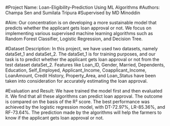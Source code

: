 #Project Name: Loan-Eligibility-Prediction Using ML Algorithms
#Authors: Champa Sen and Sumilata Tripura
#Supervised by MD Minoddin

#Aim: Our concentration is on developing a more sustainable model that predicts whether the applicant gets loan approval or not. We focus on implementing various supervised machine learning algorithms such as Random Forest Classifier, Logistic Regression, and Decision Tree.

#Dataset Description: In this project, we have used two datasets, namely dataSet_1 and dataSet_2. The dataSet_1 is for training purposes, and our task is to predict whether the applicant gets loan approval or not from the test dataset dataSet_2. Features like Loan_ID, Gender, Married, Dependents, Education, Self_Employed, Applicant_Income, Coapplicant_Income, LoanAmount, Credit History, Property_Area, and Loan_Status have been taken into consideration for accurately estimating the loan approval.

#Evaluation and Result: We have trained the model first and then evaluated it. We find that all these algorithms can predict loan approval. The outcome is compared on the basis of the R² score. The best performance was achieved by the logistic regression model, with DT-72.97%, LR-85.36%, and RF-73.64%. The prediction made by the algorithms will help the farmers to know if the applicant gets loan approval or not.
